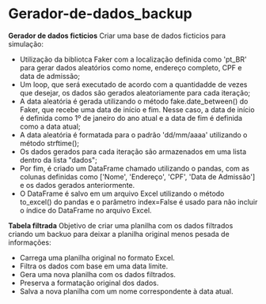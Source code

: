 # Gerador-de-dados_backup
**Gerador de dados ficticios**
Criar uma base de dados ficticios para simulação:
- Utilização da bibliotca Faker com a localização definida como 'pt_BR' para gerar dados aleatórios como nome, endereço completo, CPF e data de admissão;
- Um loop, que será executado de acordo com a quantidadde de vezes que desejar, os dados são gerados aleatoriamente para cada iteração;
- A data aleatória é gerada utilizando o método fake.date_between() do Faker, que recebe uma data de início e fim. Nesse caso, a data de início é definida como 1º de janeiro do ano atual e a data de fim é definida como a data atual;
- A data aleatória é formatada para o padrão 'dd/mm/aaaa' utilizando o método strftime();
- Os dados gerados para cada iteração são armazenados em uma lista dentro da lista "dados";
- Por fim, é criado um DataFrame chamado utilizando o pandas, com as colunas definidas como ['Nome', 'Endereço', 'CPF', 'Data de Admissão'] e os dados gerados anteriormente.
- O DataFrame é salvo em um arquivo Excel utilizando o método to_excel() do pandas e o parâmetro index=False é usado para não incluir o índice do DataFrame no arquivo Excel.

**Tabela filtrada**
Objetivo de criar uma planilha com os dados filtrados criando um backuo para deixar a planilha original menos pesada de informações:
- Carrega uma planilha original no formato Excel.
- Filtra os dados com base em uma data limite.
- Gera uma nova planilha com os dados filtrados.
- Preserva a formatação original dos dados.
- Salva a nova planilha com um nome correspondente à data atual.
